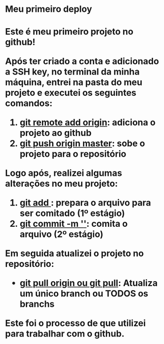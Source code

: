 <h1>Meu primeiro deploy<h1>

<b>Este é meu primeiro projeto no github!</b>

Após ter criado a conta e adicionado a SSH key, no terminal da minha máquina, entrei na pasta do meu projeto e executei os seguintes comandos:

<ol>
  <li><u>git remote add origin</u>: adiciona o projeto ao github</li>
  <li><u>git push origin master</u>: sobe o projeto para o repositório</li>
</ol>

Logo após, realizei algumas alterações no meu projeto:

<ol>
  <li><u>git add <nome_arquivo></u>: prepara o arquivo para ser comitado (1º estágio)</li>
  <li><u>git commit -m '<texto>'</u>: comita o arquivo (2º estágio)</li>
</ol>

Em seguida atualizei o projeto no repositório:

<ul>
  <li><u>git pull origin <nome_branch> ou git pull</u>: Atualiza um único branch ou TODOS os branchs</li>
</ul>

Este foi o processo de que utilizei para trabalhar com o github.
